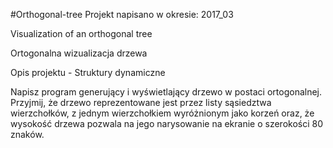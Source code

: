 #Orthogonal-tree
Projekt napisano w okresie: 2017_03

Visualization of an orthogonal tree

Ortogonalna wizualizacja drzewa

Opis projektu - Struktury dynamiczne

Napisz program generujący i wyświetlający drzewo w postaci ortogonalnej. Przyjmij, że drzewo reprezentowane jest przez listy sąsiedztwa wierzchołków, z jednym wierzchołkiem wyróżnionym jako korzeń oraz, że wysokość drzewa pozwala na jego narysowanie na ekranie o szerokości 80 znaków.
